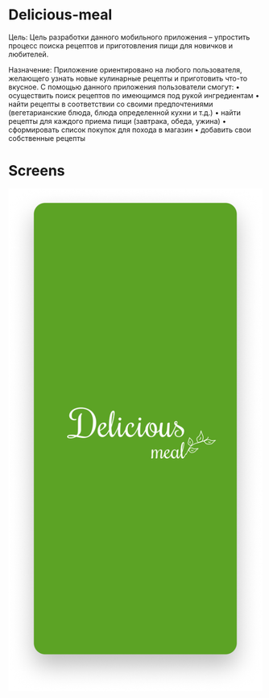 # Delicious-meal
Цель:
Цель разработки данного мобильного приложения – упростить процесс поиска рецептов и приготовления пищи для новичков и любителей.

Назначение:
Приложение ориентировано на любого пользователя, желающего узнать новые кулинарные рецепты и приготовить что-то вкусное. С помощью данного приложения пользователи смогут:
•	осуществить поиск рецептов по имеющимся под рукой ингредиентам
•	найти рецепты в соответствии со своими предпочтениями (вегетарианские блюда, блюда определенной кухни и т.д.)
•	найти рецепты для каждого приема пищи (завтрака, обеда, ужина)
•	сформировать список покупок для похода в магазин
•	добавить свои собственные рецепты

# Screens
<img src="https://github.com/OlgaZhelobanova/Delicious-meal/blob/main/Screenshots/Welcome.png">
